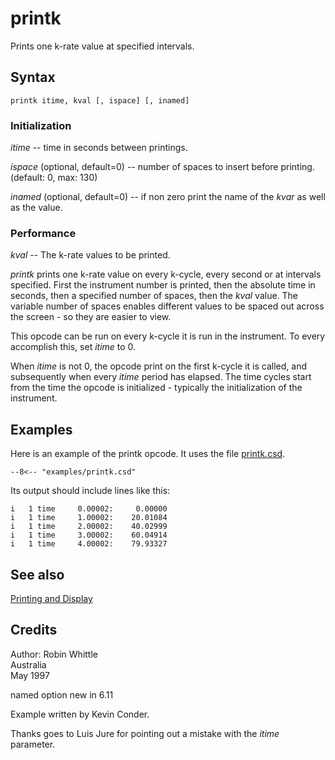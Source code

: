 <!--
id:printk
category:Signal I/O:Printing and Display
-->
# printk
Prints one k-rate value at specified intervals.

## Syntax
``` csound-orc
printk itime, kval [, ispace] [, inamed]
```

### Initialization

_itime_ -- time in seconds between printings.

_ispace_ (optional, default=0) -- number of spaces to insert before printing. (default: 0, max: 130)

_inamed_ (optional, default=0) -- if non zero print the name of the _kvar_ as well as the value.

### Performance

_kval_ -- The k-rate values to be printed.

_printk_ prints one k-rate value on every k-cycle, every second or at intervals specified. First the instrument number is printed, then the absolute time in seconds, then a specified number of spaces, then the _kval_ value. The variable number of spaces enables different values to be spaced out across the screen - so they are easier to view.

This opcode can be run on every k-cycle it is run in the instrument. To every accomplish this, set _itime_ to 0.

When _itime_ is not 0, the opcode print on the first k-cycle it is called, and subsequently when every _itime_ period has elapsed. The time cycles start from the time the opcode is initialized - typically the initialization of the instrument.

## Examples

Here is an example of the printk opcode. It uses the file [printk.csd](../../examples/printk.csd).

``` csound-csd title="Example of the printk opcode." linenums="1"
--8<-- "examples/printk.csd"
```

Its output should include lines like this:

```
i   1 time     0.00002:     0.00000
i   1 time     1.00002:    20.01084
i   1 time     2.00002:    40.02999
i   1 time     3.00002:    60.04914
i   1 time     4.00002:    79.93327
```

## See also

[Printing and Display](../../sigio/pdisplay)

## Credits

Author: Robin Whittle<br>
Australia<br>
May 1997<br>

named option new in 6.11

Example written by Kevin Conder.

Thanks goes to Luis Jure for pointing out a mistake with the _itime_ parameter.
